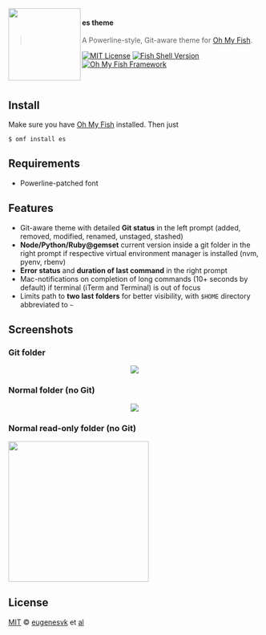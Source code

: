 <img src="https://cdn.rawgit.com/oh-my-fish/oh-my-fish/e4f1c2e0219a17e2c748b824004c8d0b38055c16/docs/logo.svg" align="left" width="144px" height="144px"/>

#### es theme
> A Powerline-style, Git-aware theme for [Oh My Fish][omf-link].

[![MIT License][license-badge]](/LICENSE)
[![Fish Shell Version][fish-version-badge]](https://fishshell.com)
[![Oh My Fish Framework][omf-badge]](https://www.github.com/oh-my-fish/oh-my-fish)

<br/>

## Install
Make sure you have [Oh My Fish][omf-link] installed. Then just
```fish
$ omf install es
```

## Requirements
* Powerline-patched font

## Features

* Git-aware theme with detailed __Git status__ in the left prompt (added, removed, modified, renamed, unstaged, stashed)
* __Node/Python/Ruby@gemset__ current version inside a git folder in the right prompt if respective virtual environment manager is installed (nvm, pyenv, rbenv)
* __Error status__ and __duration of last command__ in the right prompt
* Mac-notifications on completion of long commands (10+&nbsp;seconds by default) if terminal (iTerm and Terminal) is out of focus
* Limits path to __two last folders__ for better visibility, with `$HOME` directory abbreviated to `~`

## Screenshots

### __Git folder__
<p align="center">
<img src="https://github.com/oh-my-fish/theme-es/blob/master/Fish%20Prompt%20Git-es.png?raw=true">
</p>

### __Normal folder (no Git)__
<p align="center">
<img src="https://github.com/oh-my-fish/theme-es/blob/master/Fish%20Prompt%20NoGit-es.png?raw=true">
</p>

### __Normal read-only folder (no Git)__
<p align="left">
<img src="https://github.com/oh-my-fish/theme-es/blob/master/Fish%20Prompt%20NoGit%20Read-only-es.png?raw=true" width="280">
</p>

## License

[MIT][mit] © [eugenesvk][author] et [al][contributors]

[mit]:               	https://opensource.org/licenses/MIT
[author]:            	https://github.com/eugenesvk
[contributors]:      	https://github.com/oh-my-fish/theme-es/graphs/contributors
[omf-link]:          	https://www.github.com/oh-my-fish/oh-my-fish
[license-badge]:     	https://img.shields.io/badge/license-MIT-007EC7.svg?style=flat-square
[fish-version-badge]:	https://img.shields.io/badge/fish-v3.0.0-007EC7.svg?style=flat-square
[omf-badge]:         	https://img.shields.io/badge/Oh%20My%20Fish-Framework-007EC7.svg?style=flat-square

